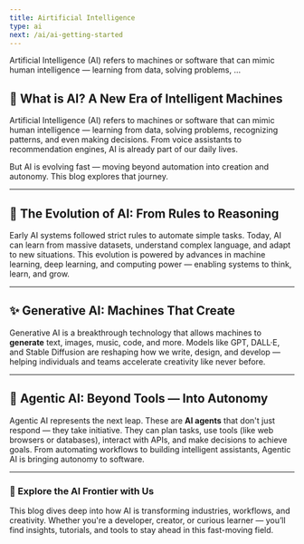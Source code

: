 ```yaml
---
title: Airtificial Intelligence
type: ai
next: /ai/ai-getting-started
---
```


Artificial Intelligence (AI) refers to machines or software that can mimic human intelligence — learning from data, solving problems, ...


## 🤖 What is AI? A New Era of Intelligent Machines

Artificial Intelligence (AI) refers to machines or software that can mimic human intelligence — learning from data, solving problems, recognizing patterns, and even making decisions. From voice assistants to recommendation engines, AI is already part of our daily lives.

But AI is evolving fast — moving beyond automation into creation and autonomy. This blog explores that journey.

---

## 🔄 The Evolution of AI: From Rules to Reasoning

Early AI systems followed strict rules to automate simple tasks. Today, AI can learn from massive datasets, understand complex language, and adapt to new situations. This evolution is powered by advances in machine learning, deep learning, and computing power — enabling systems to think, learn, and grow.

---

## ✨ Generative AI: Machines That Create

Generative AI is a breakthrough technology that allows machines to **generate** text, images, music, code, and more. Models like GPT, DALL·E, and Stable Diffusion are reshaping how we write, design, and develop — helping individuals and teams accelerate creativity like never before.

---

## 🧠 Agentic AI: Beyond Tools — Into Autonomy

Agentic AI represents the next leap. These are **AI agents** that don't just respond — they take initiative. They can plan tasks, use tools (like web browsers or databases), interact with APIs, and make decisions to achieve goals. From automating workflows to building intelligent assistants, Agentic AI is bringing autonomy to software.

---

### 🚀 Explore the AI Frontier with Us

This blog dives deep into how AI is transforming industries, workflows, and creativity. Whether you're a developer, creator, or curious learner — you’ll find insights, tutorials, and tools to stay ahead in this fast-moving field.
